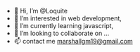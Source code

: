 - 👋 Hi, I’m @Loquite
- 👀 I’m interested in web development,
- 🌱 I’m currently learning javascript,
- 💞️ I’m looking to collaborate on ...
- 📫 contact me marshallgm19@gmail.com

<!---
Loquite/Loquite is a ✨ special ✨ repository because its `README.md` (this file) appears on your GitHub profile.
You can click the Preview link to take a look at your changes.
--->
